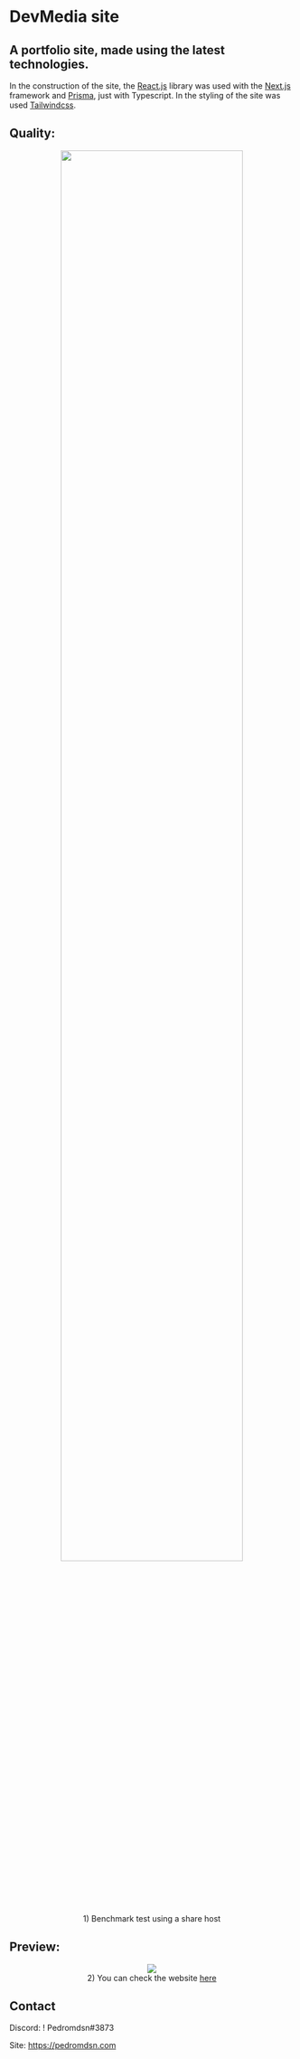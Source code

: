 # DevMedia site

## A portfolio site, made using the latest technologies.

In the construction of the site, the [React.js](https://reactjs.org/) library was used with the [Next.js](https://nextjs.org/) framework and [Prisma](https://prisma.io), just with Typescript.
In the styling of the site was used [Tailwindcss](https://tailwindcss.com/).

## Quality:

<div align="center">
<img width="80%" src="https://cdn.discordapp.com/attachments/657744571395997719/886037188993769492/unknown.png">
<br>
 1) Benchmark test using a share host
</div>

## Preview:

<div align="center">
<img src="https://media.discordapp.net/attachments/657744571395997719/886034563376246834/unknown.png?width=950&height=477">
<br>
2) You can check the website <a href="https://devmedia.cocoblanco.fun">here</a>
</div>

## Contact

Discord: !   Pedromdsn#3873

Site: https://pedromdsn.com
